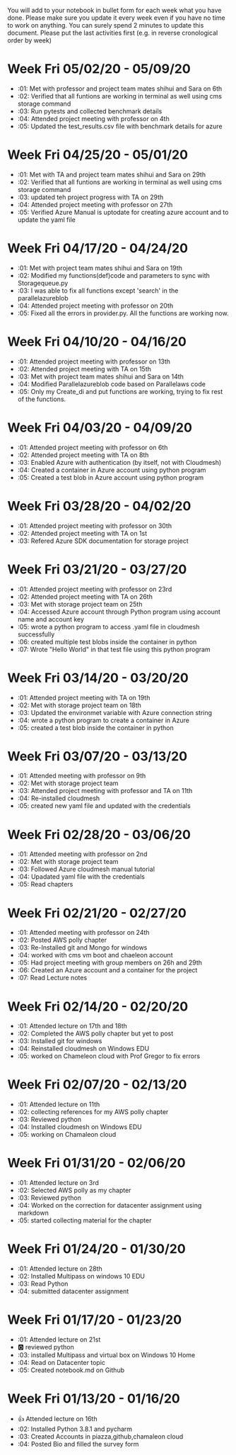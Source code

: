 You will add to your notebook in bullet form for each week what you have done. 
Please make sure you update it every week even if you have no time to work on 
anything. You can surely spend 2 minutes to update this document. Please put 
the last activities first (e.g. in reverse cronological order by week)

# Week Fri 05/02/20 - 05/09/20

* :01: Met with professor and project team mates shihui and Sara on 6th
* :02: Verified that all funtions are working in terminal as well using cms storage command
* :03: Run pytests and collected benchmark details
* :04: Attended project meeting with professor on 4th
* :05: Updated the test_results.csv file with benchmark details for azure

# Week Fri 04/25/20 - 05/01/20

* :01: Met with TA and project team mates shihui and Sara on  29th
* :02: Verified that all funtions are working in terminal as well using cms storage command
* :03: updated teh project progress with TA on 29th
* :04: Attended project meeting with professor on 27th
* :05: Verified Azure Manual is uptodate for creating azure account and to update the yaml file


# Week Fri 04/17/20 - 04/24/20

* :01: Met with project team mates shihui and Sara on  19th
* :02: Modified my functions(def)code and parameters to sync with Storagequeue.py
* :03: I was able to fix all functions except 'search' in the parallelazureblob
* :04: Attended project meeting with professor on 20th
* :05: Fixed all the errors in provider.py. All the functions are working now.

# Week Fri 04/10/20 - 04/16/20

* :01: Attended project meeting with professor on 13th
* :02: Attended project meeting with TA on 15th 
* :03: Met with project team mates shihui and Sara on  14th
* :04: Modified Parallelazureblob code based on Parallelaws code
* :05: Only my Create_di and put functions are working, trying to fix rest of the functions.


# Week Fri 04/03/20 - 04/09/20

* :01: Attended project meeting with professor on 6th
* :02: Attended project meeting with TA on 8th 
* :03: Enabled Azure with authentication (by itself, not with Cloudmesh)
* :04: Created a container in Azure account using python program
* :05: Created a test blob in Azure account using python program

# Week Fri 03/28/20 - 04/02/20

* :01: Attended project meeting with professor on 30th
* :02: Attended project meeting with TA on 1st
* :03: Refered Azure SDK documentation for storage project

# Week Fri 03/21/20 - 03/27/20

* :01: Attended project meeting with professor on 23rd
* :02: Attended project meeting with TA on 26th
* :03: Met with storage project team on 25th
* :04: Accessed Azure account through Python program using account name and account key
* :05: wrote a python program to access .yaml file in cloudmesh successfully
* :06: created multiple test blobs inside the container in python
* :07: Wrote "Hello World" in that test file using this python program

# Week Fri 03/14/20 - 03/20/20

* :01: Attended project meeting with TA on 19th 
* :02: Met with storage project team on 18th
* :03: Updated the environmet variable with Azure connection string
* :04: wrote a python program to create a container in Azure
* :05: created a test blob inside the container in python

# Week Fri 03/07/20 - 03/13/20

* :01: Attended meeting with professor on 9th 
* :02: Met with storage project team 
* :03: Attended project meeting with professor and TA on 11th 
* :04: Re-installed cloudmesh
* :05: created new yaml file and updated with the credentials

# Week Fri 02/28/20 - 03/06/20

* :01: Attended  meeting with professor on 2nd
* :02: Met with storage project team 
* :03: Followed Azure cloudmesh manual tutorial
* :04: Upadated yaml file with the credentials
* :05: Read chapters

# Week Fri 02/21/20 - 02/27/20

* :01: Attended  meeting with professor on 24th
* :02: Posted AWS polly chapter 
* :03: Re-Installed git and Mongo for windows 
* :04: worked with cms vm boot and chaeleon account
* :05: Had project meeting with group members on 26h and 29th
* :06: Created an Azure account and a container for the project
* :07: Read Lecture notes

# Week Fri 02/14/20 - 02/20/20

* :01: Attended lecture on 17th and 18th
* :02: Completed the AWS polly chapter but yet to post
* :03: Installed git for windows 
* :04: Reinstalled cloudmesh on Windows EDU
* :05: worked on Chameleon cloud with Prof Gregor to fix errors

# Week Fri 02/07/20 - 02/13/20

* :01: Attended lecture on 11th
* :02: collecting references for my AWS polly chapter
* :03: Reviewed python 
* :04: Installed cloudmesh on Windows EDU
* :05: working on Chamaleon cloud

# Week Fri 01/31/20 - 02/06/20

* :01: Attended lecture on 3rd
* :02: Selected AWS polly as my chapter
* :03: Reviewed python 
* :04: Worked on the correction for datacenter assignment using markdown
* :05: started collecting material for the chapter  

# Week Fri 01/24/20 - 01/30/20

* :01: Attended lecture on 28th
* :02: Installed Multipass on windows 10 EDU
* :03: Read Python 
* :04: submitted datacenter assignment

# Week Fri 01/17/20 - 01/23/20

* :01: Attended lecture on 21st
* :o2: reviewed python
* :03: installed Multipass and virtual box on Windows 10 Home
* :04: Read on Datacenter topic
* :05: Created notebook.md on Github

# Week Fri 01/13/20 - 01/16/20

* :+1: Attended lecture on 16th
* :02: Installed Python 3.8.1 and pycharm 
* :03: Created Accounts in piazza,github,chamaleon cloud
* :04: Posted Bio and filled the survey form
  




  

